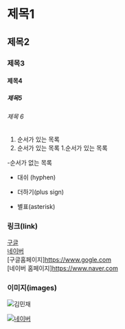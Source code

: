 # 제목1

## 제목2

### 제목3

#### 제목4

##### 제목5

###### 제목 6

1. 순서가 있는 목록
2. 순서가 있는 목록
   1.순서가 있는 목록

-순서가 없는 목록
- 대쉬 (hyphen)
+ 더하기(plus sign)
* 별표(asterisk)

### 링크(link)
[구글](https://www.gogle.com)   
[네이버](https://www.naver.com)   
[구글홈페이지]<https://www.gogle.com>   
[네이버 홈페이지]<https://www.naver.com>   

### 이미지(images)
![김민재](https://search.pstatic.net/common?type=b&size=216&quality=100&direct=true&src=http%3A%2F%2Fsstatic.naver.net%2Fpeople%2F1%2F202206281819545621.png)

[![네이버](https://search.pstatic.net/common/?src=http%3A%2F%2Fimgnews.naver.net%2Fimage%2F5097%2F2019%2F07%2F25%2F368292_267336_3425_20190725113616536.jpg&type=l340_165)](https://www.naver.com)

